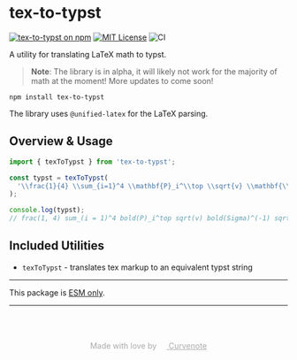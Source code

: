 # tex-to-typst

[![tex-to-typst on npm](https://img.shields.io/npm/v/tex-to-typst.svg)](https://www.npmjs.com/package/tex-to-typst)
[![MIT License](https://img.shields.io/badge/license-MIT-blue.svg)](https://github.com/curvenote/tex-to-typst/blob/main/LICENSE)
![CI](https://github.com/curvenote/tex-to-typst/workflows/CI/badge.svg)

A utility for translating LaTeX math to typst.

> **Note**: The library is in alpha, it will likely not work for the majority of math at the moment! More updates to come soon!

```shell
npm install tex-to-typst
```

The library uses `@unified-latex` for the LaTeX parsing.

## Overview & Usage

```ts
import { texToTypst } from 'tex-to-typst';

const typst = texToTypst(
  '\\frac{1}{4} \\sum_{i=1}^4 \\mathbf{P}_i^\\top \\sqrt{v} \\mathbf{\\Sigma}^{-1} \\sqrt{v} \\mathbf{P}_i \\mathbf{j} = \\mathbf{D}^\\top v \\phi',
);

console.log(typst);
// frac(1, 4) sum_(i = 1)^4 bold(P)_i^top sqrt(v) bold(Sigma)^(-1) sqrt(v) bold(P)_i bold(j) = bold(D)^top v phi
```

## Included Utilities

- `texToTypst` - translates tex markup to an equivalent typst string

---

This package is [ESM only](https://gist.github.com/sindresorhus/a39789f98801d908bbc7ff3ecc99d99c).

---

<p style="text-align: center; color: #aaa; padding-top: 50px">
  Made with love by
  <a href="https://curvenote.com" target="_blank" style="color: #aaa">
    <img src="https://curvenote.dev/images/icon.png" style="height: 1em" /> Curvenote
  </a>
</p>
